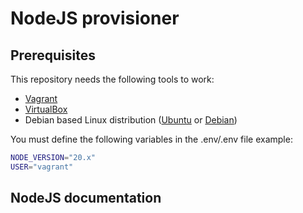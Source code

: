 # NodeJS provisioner

## Prerequisites

This repository needs the following tools to work:

- [Vagrant](https://www.vagrantup.com/)
- [VirtualBox](https://www.virtualbox.org/)
- Debian based Linux distribution ([Ubuntu](https://www.ubuntu.com/) or [Debian](https://www.debian.org/))

You must define the following variables in the .env/.env file example:

```bash
NODE_VERSION="20.x"
USER="vagrant"
```

## NodeJS documentation
